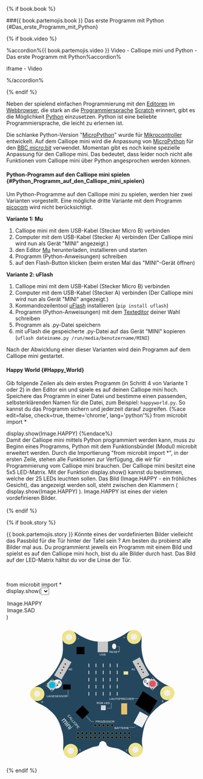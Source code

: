 {% if book.book %}

###{{ book.partemojis.book }} Das erste Programm mit Python {#Das_erste_Programm_mit_Python}

{% if book.video %}

%accordion%{{ book.partemojis.video }} Video - Calliope mini und Python - Das erste Programm mit Python%accordion%

iframe - Video

%/accordion%

<p></p>
{% endif %}

Neben der spielend einfachen Programmierung mit den [Editoren](http://calliope.cc/editor)
im [Webbrowser](https://de.wikipedia.org/wiki/Webbrowser), die stark an
die [Programmiersprache](https://de.wikipedia.org/wiki/Programmiersprache)
[Scratch](https://de.wikipedia.org/wiki/Scratch_%28Programmiersprache%29) erinnert,
gibt es die Möglichkeit [Python](https://de.wikipedia.org/wiki/Python_%28Programmiersprache%29) einzusetzen.
Python ist eine beliebte Programmiersprache, die leicht zu erlernen ist.

Die schlanke Python-Version "[MicroPython](https://micropython.org/)" wurde
für [Mikrocontroller](https://de.wikipedia.org/wiki/Mikrocontroller) entwickelt.
Auf dem Calliope mini wird die Anpassung von [MicroPython](https://microbit-micropython.readthedocs.io/en/latest/index.html)
für den [BBC micro:bit](https://de.wikipedia.org/wiki/BBC_micro:bit) verwendet.
Momentan gibt es noch keine spezielle Anpassung für den Calliope mini.
Das bedeutet, dass leider noch nicht alle Funktionen vom Calliope mini über Python angesprochen werden können.

#### Python-Programm auf den Calliope mini spielen {#Python_Programm_auf_den_Calliope_mini_spielen}

Um Python-Programme auf den Calliope mini zu spielen, werden hier zwei Varianten vorgestellt.
Eine mögliche dritte Variante mit dem Programm [picocom](https://github.com/calliope-mini/micropython#how-to-use)
wird nicht berücksichtigt.

**Variante 1: Mu**

1. Calliope mini mit dem USB-Kabel (Stecker Micro B) verbinden
2. Computer mit dem USB-Kabel (Stecker A) verbinden (Der Calliope mini wird nun als Gerät "MINI" angezeigt.)
3. den Editor [Mu](https://codewith.mu/) herunterladen, installieren und starten
4. Programm (Python-Anweisungen) schreiben
5. auf den Flash-Button klicken (beim ersten Mal das "MINI"-Gerät öffnen)

**Variante 2: uFlash**

1. Calliope mini mit dem USB-Kabel (Stecker Micro B) verbinden
2. Computer mit dem USB-Kabel (Stecker A) verbinden (Der Calliope mini wird nun als Gerät "MINI" angezeigt.)
3. Kommandozeilentool [uFlash](https://uflash.readthedocs.io/en/latest/) installieren (`pip install uflash`)
4. Programm (Python-Anweisungen) mit dem [Texteditor](https://de.wikipedia.org/wiki/Liste_von_Texteditoren) deiner Wahl schreiben
5. Programm als .py-Datei speichern
6. mit uFlash die gespeicherte .py-Datei auf das Gerät "MINI" kopieren (`uflash dateiname.py /run/media/benutzername/MINI`)

Nach der Abwicklung einer dieser Varianten wird dein Programm auf dem Calliope mini gestartet.

#### Happy World {#Happy_World}

Gib folgende Zeilen als dein erstes Programm (in Schritt 4 von Variante 1 oder 2) in den Editor ein
und spiele es auf deinen Calliope mini hoch. Speichere das Programm in einer Datei und bestimme
einen passenden, selbsterklärenden Namen für die Datei, zum Beispiel: `happyworld.py`.
So kannst du das Programm sichern und jederzeit darauf zugreifen.
{%ace edit=false, check=true, theme='chrome', lang='python'%}
from microbit import *

display.show(Image.HAPPY)
{%endace%}
<br/>
Damit der Calliope mini mittels Python programmiert werden kann, muss zu Beginn eines Programms,
Python mit dem Funktionsbündel (Modul) microbit erweitert werden. Durch die Importierung "from microbit import *",
in der ersten Zeile, stehen alle Funktionen zur Verfügung, die wir für Programmierung vom Calliope mini brauchen.
Der Calliope mini besitzt eine 5x5 LED-Matrix. Mit der Funktion display.show() kannst du bestimmen, welche
der 25 LEDs leuchten sollen. Das Bild (Image.HAPPY - ein fröhliches Gesicht),
das angezeigt werden soll, steht zwischen den Klammern ( display.show(Image.HAPPY) ).
Image.HAPPY ist eines der vielen vordefinieren Bilder.<br/><br/>
{% endif %}

{% if book.story %}

<div style="{{book.storycss}}">{{ book.partemojis.story }}
Könnte eines der vordefinierten Bilder vielleicht das Passbild für die Tür hinter der Tafel sein ?
Am besten du probierst alle Bilder mal aus. Du programmierst jeweils ein Programm mit einem Bild
und spielst es auf den Calliope mini hoch, bist du alle Bilder durch hast. Das Bild auf der LED-Matrix
hältst du vor die Linse der Tür.

<br/><br/>
from microbit import *
<br/>
display.show(<select name="bild" size="1"> 
<option>Image.HAPPY</option>
<option>Image.SAD</option>
</select>)

</div>

<div style="{{book.storycss}}background-image: none;text-align:center;">

<svg
   xmlns:dc="http://purl.org/dc/elements/1.1/"
   xmlns:cc="http://creativecommons.org/ns#"
   xmlns:rdf="http://www.w3.org/1999/02/22-rdf-syntax-ns#"
   xmlns:svg="http://www.w3.org/2000/svg"
   xmlns="http://www.w3.org/2000/svg"
   width="400"
   height="360"
   viewBox="0 0 105.83334 95.250003"
   version="1.1"
   id="svg8">
  <defs
     id="defs2">
    <marker
       orient="auto"
       refY="0"
       refX="0"
       id="Arrow1Lend"
       style="overflow:visible">
      <path
         id="path3335"
         d="M 0,0 5,-5 -12.5,0 5,5 Z"
         style="fill-rule:evenodd;stroke:#000000;stroke-width:1.00000003pt"
         transform="matrix(-0.8,0,0,-0.8,-10,0)" />
    </marker>
    <marker
       orient="auto"
       refY="0"
       refX="0"
       id="Arrow1Lstart"
       style="overflow:visible">
      <path
         id="path3332"
         d="M 0,0 5,-5 -12.5,0 5,5 Z"
         style="fill-rule:evenodd;stroke:#000000;stroke-width:1.00000003pt"
         transform="matrix(0.8,0,0,0.8,10,0)" />
    </marker>
    <linearGradient
       x1="86.851997"
       x2="86.851997"
       y1="32.324001"
       gradientUnits="userSpaceOnUse"
       y2="214.61"
       id="linearGradient5820">
      <stop
         offset="0"
         style="stop-color:#b7b7b7"
         id="stop5822" />
      <stop
         offset=".06875"
         style="stop-color:#b7b7b7"
         id="stop5824" />
      <stop
         offset=".34003"
         style="stop-color:#8c8c8c"
         id="stop5826" />
      <stop
         offset=".51347"
         style="stop-color:#676767"
         id="stop5828" />
      <stop
         offset="0.55"
         style="stop-color:#6b6b6b"
         id="stop5830" />
      <stop
         offset="0.775"
         style="stop-color:#3e3e3e"
         id="stop5832" />
      <stop
         offset="1"
         style="stop-color:#000000"
         id="stop5834" />
    </linearGradient>
    <clipPath
       clipPathUnits="userSpaceOnUse"
       id="clipPath2564">
      <path
         d="M 72.54,579.24 H 539.46 V 342.15 H 72.54 Z"
         id="path2566" />
    </clipPath>
  </defs>
  <metadata
     id="metadata5">
    <rdf:RDF>
      <cc:Work
         rdf:about="">
        <dc:format>image/svg+xml</dc:format>
        <dc:type
           rdf:resource="http://purl.org/dc/dcmitype/StillImage" />
        <dc:title></dc:title>
        <cc:license
           rdf:resource="http://creativecommons.org/publicdomain/zero/1.0/" />
        <dc:creator>
          <cc:Agent>
            <dc:title>openscreencast.de</dc:title>
          </cc:Agent>
        </dc:creator>
        <dc:language>deutsch, german</dc:language>
        <dc:subject>
          <rdf:Bag>
            <rdf:li>Calliope mini</rdf:li>
            <rdf:li>Technik</rdf:li>
            <rdf:li>IT</rdf:li>
            <rdf:li>Elektronik</rdf:li>
            <rdf:li>Computer</rdf:li>
            <rdf:li>Programmieren</rdf:li>
            <rdf:li>Programmierung</rdf:li>
            <rdf:li>Board</rdf:li>
            <rdf:li>usb</rdf:li>
            <rdf:li>usb-cable</rdf:li>
            <rdf:li>USB-Kabel</rdf:li>
            <rdf:li>PC</rdf:li>
          </rdf:Bag>
        </dc:subject>
        <dc:description>Calliope mini - computer - usb - als svg</dc:description>
        <dc:source>openscreencast.de</dc:source>
      </cc:Work>
      <cc:License
         rdf:about="http://creativecommons.org/publicdomain/zero/1.0/">
        <cc:permits
           rdf:resource="http://creativecommons.org/ns#Reproduction" />
        <cc:permits
           rdf:resource="http://creativecommons.org/ns#Distribution" />
        <cc:permits
           rdf:resource="http://creativecommons.org/ns#DerivativeWorks" />
      </cc:License>
    </rdf:RDF>
  </metadata>
  <path
     id="platine"
     d="m 3.890517,45.560531 c 0.484504,-1.075115 0.396781,-0.925293 2.274994,-2.494785 1.878214,-1.569492 6.196367,-2.745546 9.577661,-6.014553 3.38129,-3.269006 7.68354,-9.941888 9.18023,-14.914747 1.4967,-4.972865 0.64634,-10.267517 0.44952,-13.638268 -0.19681,-3.370751 2.40179,-4.369583 2.40179,-4.369583 0,0 1.15801,-0.80388 3.30764,-0.432061 2.14964,0.371819 2.82031,0.829646 5.36607,2.522269 2.54575,1.692624 6.35759,3.46299 9.62311,4.308857 3.26551,0.845862 7.43926,1.038893 10.96911,0.622929 3.52985,-0.415964 6.57919,-2.275887 9.14487,-3.552322 2.56567,-1.276429 5.3027,-3.70136 7.31088,-4.179054 2.00817,-0.477693 3.29168,0.01431 4.53882,0.628068 1.24714,0.613739 1.70586,1.110572 2.38996,2.95175 0.68411,1.841178 -0.0774,5.890845 0.25665,9.290218 0.33405,3.399373 1.09522,7.529741 2.64162,10.920854 1.54642,3.391119 4.25496,6.312044 6.68692,8.69043 2.43196,2.378387 5.28147,4.198092 8.20578,5.622895 2.924318,1.424803 3.350478,1.617186 4.331978,2.983809 0.98149,1.366623 1.21088,2.994605 0.54108,4.75914 -0.66981,1.764534 -5.596698,4.021355 -8.065528,5.514169 -2.46884,1.492815 -6.99165,5.516339 -9.82619,9.804822 -2.83454,4.288478 -3.69708,10.788037 -4.18244,14.868299 -0.48536,4.080259 1.22139,6.784509 0.072,8.971419 -1.14935,2.18691 -3.0021,3.05557 -5.1994,3.24495 -2.1973,0.18937 -4.92861,-2.12451 -6.42108,-3.03517 -1.49247,-0.91065 -3.93756,-2.31015 -6.08819,-2.81413 -2.15063,-0.50397 -5.10439,-0.72873 -6.29479,-1.62777 -1.19041,-0.89904 -0.7847,-1.56698 -1.23821,-2.11256 -0.4535,-0.54557 -0.80995,-0.96747 -1.36648,-1.183907 -0.55653,-0.216436 -1.08989,-0.254535 -1.62132,-0.07282 -0.53144,0.181717 -1.03096,0.470417 -1.38617,1.034757 -0.35522,0.56433 0.0317,1.12111 -0.86902,1.97422 -0.90073,0.85311 -2.47762,0.49388 -4.65341,1.29115 -2.17578,0.79728 -6.06371,2.56586 -8.24138,3.79779 -2.17767,1.23194 -3.15056,2.915 -4.9077,3.342 -1.75714,0.427 -3.44916,-0.0959 -4.82573,-1.0966 -1.37656,-1.00068 -2.02248,-4.38383 -2.02049,-5.38782 0.002,-1.00399 0.46058,-6.194932 -0.38497,-10.142252 -0.84555,-3.94732 -2.2633,-8.114615 -4.28257,-11.225811 -2.01927,-3.111195 -4.76256,-5.333415 -7.25144,-7.229105 C 11.545818,55.286318 8.33632,54.386227 6.621698,52.957333 4.907076,51.52844 3.90978,50.602791 3.4938,49.238354 3.077821,47.873917 3.40598,46.635644 3.890479,45.560528 Z"
     style="fill:#25475e;fill-opacity:1;stroke:none;stroke-width:0.1490743px;stroke-linecap:butt;stroke-linejoin:miter;stroke-opacity:1">
    <title
       id="title4070">Platine</title>
  </path>
  <ellipse
     ry="4.9313893"
     rx="4.9995027"
     cy="8.2011948"
     cx="30.079765"
     id="ecke_minus"
     style="fill:#eee489;fill-opacity:1;stroke:none;stroke-width:0.25832531;stroke-opacity:1">
    <title
       id="title192">Ecke Minus - Krokodilklemmenanschluss</title>
  </ellipse>
  <ellipse
     ry="2.22838"
     rx="2.2591591"
     cy="8.0898094"
     cx="30.002678"
     id="path4302-6"
     style="fill:#f0f0f0;fill-opacity:1;stroke:none;stroke-width:0.1167312;stroke-opacity:1" />
  <ellipse
     ry="4.9313893"
     rx="4.9995027"
     cy="7.9493394"
     cx="75.455139"
     id="ecke_plus"
     style="fill:#eee489;fill-opacity:1;stroke:none;stroke-width:0.25832531;stroke-opacity:1">
    <title
       id="title194">Ecke Plus - Krokodilklemmenanschluss für 3.3V</title>
  </ellipse>
  <ellipse
     ry="2.22838"
     rx="2.2591591"
     cy="7.8379521"
     cx="75.378052"
     id="path4302-6-9"
     style="fill:#f0f0f0;fill-opacity:1;stroke:none;stroke-width:0.1167312;stroke-opacity:1" />
  <ellipse
     ry="4.9313893"
     rx="4.9995027"
     cy="47.162285"
     cx="98.659485"
     id="ecke_p3"
     style="fill:#eee489;fill-opacity:1;stroke:none;stroke-width:0.25832531;stroke-opacity:1">
    <title
       id="title202">Ecke P3</title>
  </ellipse>
  <ellipse
     ry="2.22838"
     rx="2.2591591"
     cy="47.050896"
     cx="98.582413"
     id="path4302-6-2"
     style="fill:#f0f0f0;fill-opacity:1;stroke:none;stroke-width:0.1167312;stroke-opacity:1" />
  <ellipse
     ry="4.9313893"
     rx="4.9995027"
     cy="86.834099"
     cx="76.474197"
     id="ecke_p2"
     style="fill:#eee489;fill-opacity:1;stroke:none;stroke-width:0.25832531;stroke-opacity:1">
    <title
       id="title200">Ecke P2</title>
  </ellipse>
  <ellipse
     ry="2.22838"
     rx="2.2591591"
     cy="86.722702"
     cx="76.397125"
     id="path4302-6-0"
     style="fill:#f0f0f0;fill-opacity:1;stroke:none;stroke-width:0.1167312;stroke-opacity:1" />
  <ellipse
     ry="4.9313893"
     rx="4.9995027"
     cy="87.627228"
     cx="31.241798"
     id="ecke_p1"
     style="fill:#eee489;fill-opacity:1;stroke:none;stroke-width:0.25832531;stroke-opacity:1">
    <title
       id="title198">Ecke P1</title>
  </ellipse>
  <ellipse
     ry="2.22838"
     rx="2.2591591"
     cy="87.515839"
     cx="31.164719"
     id="path4302-6-3"
     style="fill:#f0f0f0;fill-opacity:1;stroke:none;stroke-width:0.1167312;stroke-opacity:1" />
  <ellipse
     ry="4.9313893"
     rx="4.9995027"
     cy="47.759148"
     cx="7.8388829"
     id="ecke_p0"
     style="fill:#eee489;fill-opacity:1;stroke:none;stroke-width:0.25832531;stroke-opacity:1">
    <title
       id="title196">Ecke P0</title>
  </ellipse>
  <ellipse
     ry="2.22838"
     rx="2.2591591"
     cy="47.647758"
     cx="7.7618032"
     id="path4302-6-6"
     style="fill:#f0f0f0;fill-opacity:1;stroke:none;stroke-width:0.1167312;stroke-opacity:1" />
  <rect
     y="11.162003"
     x="50.028076"
     height="7.4461451"
     width="7.20157"
     id="usb"
     style="fill:#c8c8c8;fill-opacity:1;stroke:none;stroke-width:0.1490743;stroke-opacity:1">
    <title
       id="title1142">USB Micro B Anschluss (Programmierung, Stromversorgung)</title>
  </rect>
  <rect
     y="26.543554"
     x="53.610313"
     height="2.5082183"
     width="0.59927541"
     id="02"
     style="fill:#c8c8c8;fill-opacity:1;stroke:none;stroke-width:0.13808684;stroke-opacity:1">
    <title
       id="title4091">02</title>
  </rect>
  <rect
     y="31.462849"
     x="53.610378"
     height="2.5082183"
     width="0.59927541"
     id="12"
     style="fill:#c8c8c8;fill-opacity:1;stroke:none;stroke-width:0.13808684;stroke-opacity:1">
    <title
       id="title4101">12</title>
  </rect>
  <rect
     y="36.518127"
     x="53.610378"
     height="2.5082183"
     width="0.59927541"
     id="22"
     style="fill:#c8c8c8;fill-opacity:1;stroke:none;stroke-width:0.13808684;stroke-opacity:1">
    <title
       id="title4111">22</title>
  </rect>
  <rect
     y="41.437424"
     x="53.61042"
     height="2.5082183"
     width="0.59927541"
     id="32"
     style="fill:#c8c8c8;fill-opacity:1;stroke:none;stroke-width:0.13808684;stroke-opacity:1">
    <title
       id="title4121">32</title>
  </rect>
  <rect
     y="46.399086"
     x="53.610378"
     height="2.5082183"
     width="0.59927541"
     id="42"
     style="fill:#c8c8c8;fill-opacity:1;stroke:none;stroke-width:0.13808684;stroke-opacity:1">
    <title
       id="title4131">42</title>
  </rect>
  <rect
     y="26.543554"
     x="58.462666"
     height="2.5082183"
     width="0.59927541"
     id="03"
     style="fill:#c8c8c8;fill-opacity:1;stroke:none;stroke-width:0.13808684;stroke-opacity:1">
    <title
       id="title4093">03</title>
  </rect>
  <rect
     y="31.462849"
     x="58.462666"
     height="2.5082183"
     width="0.59927541"
     id="13"
     style="fill:#c8c8c8;fill-opacity:1;stroke:none;stroke-width:0.13808684;stroke-opacity:1">
    <title
       id="title4103">13</title>
  </rect>
  <rect
     y="36.518127"
     x="58.462666"
     height="2.5082183"
     width="0.59927541"
     id="23"
     style="fill:#c8c8c8;fill-opacity:1;stroke:none;stroke-width:0.13808684;stroke-opacity:1">
    <title
       id="title4113">23</title>
  </rect>
  <rect
     y="41.437416"
     x="58.462666"
     height="2.5082183"
     width="0.59927541"
     id="33"
     style="fill:#c8c8c8;fill-opacity:1;stroke:none;stroke-width:0.13808684;stroke-opacity:1">
    <title
       id="title4123">33</title>
  </rect>
  <rect
     y="46.399086"
     x="58.462666"
     height="2.5082183"
     width="0.59927541"
     id="43"
     style="fill:#c8c8c8;fill-opacity:1;stroke:none;stroke-width:0.13808684;stroke-opacity:1">
    <title
       id="title4133">43</title>
  </rect>
  <rect
     y="26.543554"
     x="48.539349"
     height="2.5082183"
     width="0.59927541"
     id="01"
     style="fill:#c8c8c8;fill-opacity:1;stroke:none;stroke-width:0.13808684;stroke-opacity:1">
    <title
       id="title4089">01</title>
  </rect>
  <rect
     y="31.462849"
     x="48.539349"
     height="2.5082183"
     width="0.59927541"
     id="11"
     style="fill:#c8c8c8;fill-opacity:1;stroke:none;stroke-width:0.13808684;stroke-opacity:1">
    <title
       id="title4099">11</title>
  </rect>
  <rect
     y="36.518127"
     x="48.539349"
     height="2.5082183"
     width="0.59927541"
     id="21"
     style="fill:#c8c8c8;fill-opacity:1;stroke:none;stroke-width:0.13808684;stroke-opacity:1">
    <title
       id="title4109">21</title>
  </rect>
  <rect
     y="41.437416"
     x="48.539349"
     height="2.5082183"
     width="0.59927541"
     id="31"
     style="fill:#c8c8c8;fill-opacity:1;stroke:none;stroke-width:0.13808684;stroke-opacity:1">
    <title
       id="title4119">31</title>
  </rect>
  <rect
     y="46.399086"
     x="48.539349"
     height="2.5082183"
     width="0.59927541"
     id="41"
     style="fill:#c8c8c8;fill-opacity:1;stroke:none;stroke-width:0.13808684;stroke-opacity:1">
    <title
       id="title4129">41</title>
  </rect>
  <rect
     y="26.543554"
     x="63.42437"
     height="2.5082183"
     width="0.59927541"
     id="04"
     style="fill:#c8c8c8;fill-opacity:1;stroke:none;stroke-width:0.13808684;stroke-opacity:1">
    <title
       id="title4095">04</title>
  </rect>
  <rect
     y="31.462849"
     x="63.42437"
     height="2.5082183"
     width="0.59927541"
     id="14"
     style="fill:#c8c8c8;fill-opacity:1;stroke:none;stroke-width:0.13808684;stroke-opacity:1">
    <title
       id="title4105">14</title>
  </rect>
  <rect
     y="36.518127"
     x="63.42437"
     height="2.5082183"
     width="0.59927541"
     id="24"
     style="fill:#c8c8c8;fill-opacity:1;stroke:none;stroke-width:0.13808684;stroke-opacity:1">
    <title
       id="title4115">24</title>
  </rect>
  <rect
     y="41.437416"
     x="63.42437"
     height="2.5082183"
     width="0.59927541"
     id="34"
     style="fill:#c8c8c8;fill-opacity:1;stroke:none;stroke-width:0.13808684;stroke-opacity:1">
    <title
       id="title4125">34</title>
  </rect>
  <rect
     y="46.399086"
     x="63.42437"
     height="2.5082183"
     width="0.59927541"
     id="44"
     style="fill:#c8c8c8;fill-opacity:1;stroke:none;stroke-width:0.13808684;stroke-opacity:1">
    <title
       id="title4135">44</title>
  </rect>
  <rect
     y="26.543554"
     x="43.577698"
     height="2.5082183"
     width="0.59927541"
     id="00"
     style="fill:#c8c8c8;fill-opacity:1;stroke:none;stroke-width:0.13808684;stroke-opacity:1">
    <title
       id="title4087">00</title>
  </rect>
  <rect
     y="31.462849"
     x="43.577698"
     height="2.5082183"
     width="0.59927541"
     id="10"
     style="fill:#c8c8c8;fill-opacity:1;stroke:none;stroke-width:0.13808684;stroke-opacity:1">
    <title
       id="title4097">10</title>
  </rect>
  <rect
     y="36.518127"
     x="43.577698"
     height="2.5082183"
     width="0.59927541"
     id="20"
     style="fill:#c8c8c8;fill-opacity:1;stroke:none;stroke-width:0.13808684;stroke-opacity:1">
    <title
       id="title4107">20</title>
  </rect>
  <rect
     y="41.437416"
     x="43.577698"
     height="2.5082183"
     width="0.59927541"
     id="30"
     style="fill:#c8c8c8;fill-opacity:1;stroke:none;stroke-width:0.13808684;stroke-opacity:1">
    <title
       id="title4117">30</title>
  </rect>
  <rect
     y="46.399086"
     x="43.577698"
     height="2.5082183"
     width="0.59927541"
     id="40"
     style="fill:#c8c8c8;fill-opacity:1;stroke:none;stroke-width:0.13808684;stroke-opacity:1">
    <title
       id="title4127">40</title>
  </rect>
  <ellipse
     transform="matrix(0.75421528,-0.65662723,0.69943347,0.71469771,0,0)"
     ry="3.0237734"
     rx="3.5415039"
     cy="45.016479"
     cx="-13.137115"
     id="path1297"
     style="fill:#f0f0f0;fill-opacity:1;stroke:none;stroke-width:0.19184434" />
  <rect
     transform="rotate(46.255487)"
     y="12.442396"
     x="39.428463"
     height="6.4015322"
     width="6.3901811"
     id="rect4595"
     style="fill:#c8c8c8;fill-opacity:1;stroke:none;stroke-width:0.23974352;stroke-opacity:1" />
  <ellipse
     ry="0.40498772"
     rx="0.41058153"
     cy="37.963825"
     cx="18.250793"
     id="path4302-6-1"
     style="fill:#000000;fill-opacity:1;stroke:none;stroke-width:0.02121483;stroke-opacity:1" />
  <ellipse
     ry="0.40498772"
     rx="0.41058153"
     cy="41.456707"
     cx="14.471161"
     id="path4302-6-1-9"
     style="fill:#000000;fill-opacity:1;stroke:none;stroke-width:0.02121483;stroke-opacity:1" />
  <ellipse
     ry="0.40498772"
     rx="0.41058153"
     cy="45.152191"
     cx="18.017044"
     id="path4302-6-1-4"
     style="fill:#000000;fill-opacity:1;stroke:none;stroke-width:0.02121483;stroke-opacity:1" />
  <ellipse
     ry="0.40498772"
     rx="0.41058153"
     cy="41.65826"
     cx="21.901535"
     id="path4302-6-1-7"
     style="fill:#000000;fill-opacity:1;stroke:none;stroke-width:0.02121483;stroke-opacity:1" />
  <ellipse
     ry="2.2787387"
     rx="2.3102136"
     cy="41.532673"
     cx="18.182304"
     id="knopfa"
     style="fill:#00bcdd;fill-opacity:1;stroke:none;stroke-width:0.11936919;stroke-opacity:1">
    <title
       id="title172">Knopf A - programmierbar</title>
  </ellipse>
  <ellipse
     transform="matrix(-0.75421527,-0.65662723,-0.69943347,0.71469771,0,0)"
     ry="3.0237734"
     rx="3.5415039"
     cy="-25.817919"
     cx="-88.916763"
     id="path1297-2"
     style="fill:#f0f0f0;fill-opacity:1;stroke:none;stroke-width:0.19184433" />
  <rect
     transform="rotate(46.255487)"
     y="-38.883652"
     x="87.332695"
     height="6.4015322"
     width="6.3901811"
     id="rect4595-4"
     style="fill:#c8c8c8;fill-opacity:1;stroke:none;stroke-width:0.23974353;stroke-opacity:1" />
  <ellipse
     ry="0.40498772"
     rx="0.41058153"
     cy="37.082211"
     cx="88.453369"
     id="path4302-6-1-5"
     style="fill:#000000;fill-opacity:1;stroke:none;stroke-width:0.02121483;stroke-opacity:1" />
  <ellipse
     ry="0.40498772"
     rx="0.41058153"
     cy="40.575092"
     cx="84.673737"
     id="path4302-6-1-9-0"
     style="fill:#000000;fill-opacity:1;stroke:none;stroke-width:0.02121483;stroke-opacity:1" />
  <ellipse
     ry="0.40498772"
     rx="0.41058153"
     cy="44.270573"
     cx="88.21962"
     id="path4302-6-1-4-3"
     style="fill:#000000;fill-opacity:1;stroke:none;stroke-width:0.02121483;stroke-opacity:1" />
  <ellipse
     ry="0.40498772"
     rx="0.41058153"
     cy="40.776646"
     cx="92.104111"
     id="path4302-6-1-7-6"
     style="fill:#000000;fill-opacity:1;stroke:none;stroke-width:0.02121483;stroke-opacity:1" />
  <ellipse
     ry="2.2787387"
     rx="2.3102136"
     cy="40.651058"
     cx="88.384888"
     id="knopfb"
     style="fill:#e95262;fill-opacity:1;stroke:none;stroke-width:0.11936919;stroke-opacity:1">
    <title
       id="title174">Knopf B - programmierbar</title>
  </ellipse>
  <g
     transform="matrix(0.56343044,0,0,0.56343044,-8.598309,-59.447993)"
     id="verbindungsstecker_a0">
    <title
       id="title188">Verbindungs-Stecker A0 - Grove-Connector</title>
    <rect
       style="fill:#c8c8c8;fill-opacity:1;stroke:none;stroke-width:0.32808203;stroke-opacity:1"
       id="rect4408-0"
       width="10.415204"
       height="24.937338"
       x="127.11486"
       y="94.682167"
       transform="rotate(30.055793)" />
    <ellipse
       style="fill:#000000;fill-opacity:1;stroke:none;stroke-width:0.03765297;stroke-opacity:1"
       id="path4302-6-1-6"
       cx="63.853874"
       cy="153.21654"
       rx="0.72871733"
       ry="0.71878922" />
    <ellipse
       style="fill:#000000;fill-opacity:1;stroke:none;stroke-width:0.03765297;stroke-opacity:1"
       id="path4302-6-1-6-3"
       cx="61.925835"
       cy="157.07407"
       rx="0.72871733"
       ry="0.71878922" />
    <ellipse
       style="fill:#000000;fill-opacity:1;stroke:none;stroke-width:0.03765297;stroke-opacity:1"
       id="path4302-6-1-6-3-2"
       cx="60.049469"
       cy="160.68706"
       rx="0.72871733"
       ry="0.71878922" />
    <ellipse
       style="fill:#000000;fill-opacity:1;stroke:none;stroke-width:0.03765297;stroke-opacity:1"
       id="path4302-6-1-6-3-0"
       cx="58.045006"
       cy="164.17775"
       rx="0.72871733"
       ry="0.71878922" />
  </g>
  <g
     id="verbindungsstecker_a1"
     transform="matrix(0.29212256,-0.48178654,0.48178654,0.29212256,-14.189152,12.623407)">
    <title
       id="title190">Verbindungs-Stecker A1 - Grove-Connector</title>
    <rect
       style="fill:#c8c8c8;fill-opacity:1;stroke:none;stroke-width:0.32808203;stroke-opacity:1"
       id="rect4408-0-1"
       width="10.415204"
       height="24.937338"
       x="127.11486"
       y="94.682167"
       transform="rotate(30.055793)" />
    <ellipse
       style="fill:#000000;fill-opacity:1;stroke:none;stroke-width:0.03765297;stroke-opacity:1"
       id="path4302-6-1-6-5"
       cx="63.853874"
       cy="153.21654"
       rx="0.72871733"
       ry="0.71878922" />
    <ellipse
       style="fill:#000000;fill-opacity:1;stroke:none;stroke-width:0.03765297;stroke-opacity:1"
       id="path4302-6-1-6-3-5"
       cx="61.925835"
       cy="157.07407"
       rx="0.72871733"
       ry="0.71878922" />
    <ellipse
       style="fill:#000000;fill-opacity:1;stroke:none;stroke-width:0.03765297;stroke-opacity:1"
       id="path4302-6-1-6-3-2-4"
       cx="60.049469"
       cy="160.68706"
       rx="0.72871733"
       ry="0.71878922" />
    <ellipse
       style="fill:#000000;fill-opacity:1;stroke:none;stroke-width:0.03765297;stroke-opacity:1"
       id="path4302-6-1-6-3-0-7"
       cx="58.045006"
       cy="164.17775"
       rx="0.72871733"
       ry="0.71878922" />
  </g>
  <ellipse
     ry="1.9559932"
     rx="1.4551616"
     cy="14.496822"
     cx="61.542343"
     id="reset"
     style="fill:#f0f0f0;fill-opacity:1;stroke:none;stroke-width:0.08777244;stroke-opacity:1">
    <title
       id="title168">Reset-Knopf</title>
  </ellipse>
  <rect
     transform="matrix(0.83424255,0.55139765,-0.50958116,0.86042259,0,0)"
     y="-6.7832327"
     x="93.762878"
     height="10.570351"
     width="12.073917"
     id="lautsprecher"
     style="fill:#000000;fill-opacity:1;stroke:none;stroke-width:0.16911185;stroke-opacity:1">
    <title
       id="title180">Piezo-Lautsprecher</title>
  </rect>
  <rect
     transform="rotate(46.564531)"
     y="9.7164316"
     x="67.72065"
     height="6.7663298"
     width="6.7663298"
     id="prozessor"
     style="fill:#000000;fill-opacity:1;stroke:none;stroke-width:0.15122876;stroke-opacity:1">
    <title
       id="title184">32-bit ARM Cortex M0 processor (16MHz), 16kB RAM, 256kB Flash, Bluetooth Low Energy</title>
  </rect>
  <rect
     transform="rotate(0.64040907)"
     y="55.183193"
     x="52.998272"
     height="3.2479427"
     width="3.2479427"
     id="rect4821-6"
     style="fill:#f0f0f0;fill-opacity:1;stroke:none;stroke-width:0.07259213;stroke-opacity:1" />
  <ellipse
     ry="1.2140988"
     rx="1.2308685"
     cy="57.25441"
     cx="53.920456"
     id="rgbled"
     style="fill:#c8d2d2;fill-opacity:1;stroke:none;stroke-width:0.06359921;stroke-opacity:1">
    <title
       id="title182">Programmierbare RGB LED</title>
  </ellipse>
  <rect
     y="54.304558"
     x="66.469849"
     height="7.8039289"
     width="4.1664691"
     id="rect4868"
     style="fill:#eac169;fill-opacity:1;stroke:none;stroke-width:0.18170632;stroke-opacity:1" />
  <rect
     transform="matrix(0.87619329,0.48195987,-0.47272332,0.88121091,0,0)"
     y="14.246325"
     x="98.390762"
     height="9.2234249"
     width="6.7233295"
     id="batterie"
     style="fill:#f0f0f0;fill-opacity:1;stroke:none;stroke-width:0.25093868;stroke-opacity:1">
    <title
       id="title186">JST Batterieanschluss (3.3V)</title>
  </rect>
  <g
     transform="matrix(0.56343044,0,0,0.56343044,-8.598309,-59.149844)"
     id="g5143">
    <ellipse
       style="fill:#000000;fill-opacity:1;stroke:#ecdf8a;stroke-width:0.26458332;stroke-opacity:1"
       id="path4885"
       cx="100.79944"
       cy="228.65224"
       rx="1.4483957"
       ry="1.5404671" />
    <ellipse
       style="fill:#000000;fill-opacity:1;stroke:#ecdf8a;stroke-width:0.26458332;stroke-opacity:1"
       id="path4885-2"
       cx="106.0911"
       cy="228.65224"
       rx="1.4483957"
       ry="1.5404671" />
    <ellipse
       style="fill:#000000;fill-opacity:1;stroke:#ecdf8a;stroke-width:0.26458332;stroke-opacity:1"
       id="path4885-2-5"
       cx="111.38277"
       cy="228.65224"
       rx="1.4483957"
       ry="1.5404671" />
    <ellipse
       style="fill:#000000;fill-opacity:1;stroke:#ecdf8a;stroke-width:0.26458332;stroke-opacity:1"
       id="path4885-2-5-4"
       cx="116.67444"
       cy="228.65224"
       rx="1.4483957"
       ry="1.5404671" />
    <ellipse
       style="fill:#000000;fill-opacity:1;stroke:#ecdf8a;stroke-width:0.26458332;stroke-opacity:1"
       id="path4885-2-5-4-7"
       cx="121.9661"
       cy="228.65224"
       rx="1.4483957"
       ry="1.5404671" />
    <ellipse
       style="fill:#000000;fill-opacity:1;stroke:#ecdf8a;stroke-width:0.26458332;stroke-opacity:1"
       id="path4885-4"
       cx="100.79944"
       cy="238.44182"
       rx="1.4483957"
       ry="1.5404671" />
    <ellipse
       style="fill:#000000;fill-opacity:1;stroke:#ecdf8a;stroke-width:0.26458332;stroke-opacity:1"
       id="path4885-2-4"
       cx="106.09111"
       cy="238.44182"
       rx="1.4483957"
       ry="1.5404671" />
    <ellipse
       style="fill:#000000;fill-opacity:1;stroke:#ecdf8a;stroke-width:0.26458332;stroke-opacity:1"
       id="path4885-2-5-3"
       cx="111.38277"
       cy="238.44182"
       rx="1.4483957"
       ry="1.5404671" />
    <ellipse
       style="fill:#000000;fill-opacity:1;stroke:#ecdf8a;stroke-width:0.26458332;stroke-opacity:1"
       id="path4885-2-5-4-0"
       cx="116.67444"
       cy="238.44182"
       rx="1.4483957"
       ry="1.5404671" />
    <ellipse
       style="fill:#000000;fill-opacity:1;stroke:#ecdf8a;stroke-width:0.26458332;stroke-opacity:1"
       id="path4885-2-5-4-7-7"
       cx="121.96611"
       cy="238.44182"
       rx="1.4483957"
       ry="1.5404671" />
    <ellipse
       style="fill:#000000;fill-opacity:1;stroke:#ecdf8a;stroke-width:0.26458332;stroke-opacity:1"
       id="path4885-4-8"
       cx="100.79944"
       cy="243.73347"
       rx="1.4483957"
       ry="1.5404671" />
    <ellipse
       style="fill:#000000;fill-opacity:1;stroke:#ecdf8a;stroke-width:0.26458332;stroke-opacity:1"
       id="path4885-2-4-6"
       cx="106.09111"
       cy="243.73347"
       rx="1.4483957"
       ry="1.5404671" />
    <ellipse
       style="fill:#000000;fill-opacity:1;stroke:#ecdf8a;stroke-width:0.26458332;stroke-opacity:1"
       id="path4885-2-5-3-8"
       cx="111.38277"
       cy="243.73347"
       rx="1.4483957"
       ry="1.5404671" />
    <ellipse
       style="fill:#000000;fill-opacity:1;stroke:#ecdf8a;stroke-width:0.26458332;stroke-opacity:1"
       id="path4885-2-5-4-0-8"
       cx="116.67444"
       cy="243.73347"
       rx="1.4483957"
       ry="1.5404671" />
    <ellipse
       style="fill:#000000;fill-opacity:1;stroke:#ecdf8a;stroke-width:0.26458332;stroke-opacity:1"
       id="path4885-2-5-4-7-7-4"
       cx="121.96611"
       cy="243.73347"
       rx="1.4483957"
       ry="1.5404671" />
    <ellipse
       style="fill:#000000;fill-opacity:1;stroke:#ecdf8a;stroke-width:0.26458332;stroke-opacity:1"
       id="path4885-2-4-3"
       cx="127.25777"
       cy="238.44182"
       rx="1.4483957"
       ry="1.5404671" />
    <ellipse
       style="fill:#000000;fill-opacity:1;stroke:#ecdf8a;stroke-width:0.26458332;stroke-opacity:1"
       id="path4885-2-5-3-1"
       cx="132.54942"
       cy="238.44182"
       rx="1.4483957"
       ry="1.5404671" />
    <ellipse
       style="fill:#000000;fill-opacity:1;stroke:#ecdf8a;stroke-width:0.26458332;stroke-opacity:1"
       id="path4885-2-5-4-0-4"
       cx="137.84109"
       cy="238.44182"
       rx="1.4483957"
       ry="1.5404671" />
    <ellipse
       style="fill:#000000;fill-opacity:1;stroke:#ecdf8a;stroke-width:0.26458332;stroke-opacity:1"
       id="path4885-2-5-4-7-7-9"
       cx="143.13277"
       cy="238.44182"
       rx="1.4483957"
       ry="1.5404671" />
    <ellipse
       style="fill:#000000;fill-opacity:1;stroke:#ecdf8a;stroke-width:0.26458332;stroke-opacity:1"
       id="path4885-2-4-6-2"
       cx="127.25777"
       cy="243.73347"
       rx="1.4483957"
       ry="1.5404671" />
    <ellipse
       style="fill:#000000;fill-opacity:1;stroke:#ecdf8a;stroke-width:0.26458332;stroke-opacity:1"
       id="path4885-2-5-3-8-0"
       cx="132.54942"
       cy="243.73347"
       rx="1.4483957"
       ry="1.5404671" />
    <ellipse
       style="fill:#000000;fill-opacity:1;stroke:#ecdf8a;stroke-width:0.26458332;stroke-opacity:1"
       id="path4885-2-5-4-0-8-6"
       cx="137.84109"
       cy="243.73347"
       rx="1.4483957"
       ry="1.5404671" />
    <ellipse
       style="fill:#000000;fill-opacity:1;stroke:#ecdf8a;stroke-width:0.26458332;stroke-opacity:1"
       id="path4885-2-5-4-7-7-4-8"
       cx="143.13277"
       cy="243.73347"
       rx="1.4483957"
       ry="1.5404671" />
    <ellipse
       style="fill:#000000;fill-opacity:1;stroke:#ecdf8a;stroke-width:0.26458332;stroke-opacity:1"
       id="path4885-2-4-3-9"
       cx="79.632767"
       cy="238.44182"
       rx="1.4483957"
       ry="1.5404671" />
    <ellipse
       style="fill:#000000;fill-opacity:1;stroke:#ecdf8a;stroke-width:0.26458332;stroke-opacity:1"
       id="path4885-2-5-3-1-2"
       cx="84.924423"
       cy="238.44182"
       rx="1.4483957"
       ry="1.5404671" />
    <ellipse
       style="fill:#000000;fill-opacity:1;stroke:#ecdf8a;stroke-width:0.26458332;stroke-opacity:1"
       id="path4885-2-5-4-0-4-6"
       cx="90.216095"
       cy="238.44182"
       rx="1.4483957"
       ry="1.5404671" />
    <ellipse
       style="fill:#000000;fill-opacity:1;stroke:#ecdf8a;stroke-width:0.26458332;stroke-opacity:1"
       id="path4885-2-5-4-7-7-9-6"
       cx="95.507759"
       cy="238.44182"
       rx="1.4483957"
       ry="1.5404671" />
    <ellipse
       style="fill:#000000;fill-opacity:1;stroke:#ecdf8a;stroke-width:0.26458332;stroke-opacity:1"
       id="path4885-2-4-6-2-4"
       cx="79.632767"
       cy="243.73347"
       rx="1.4483957"
       ry="1.5404671" />
    <ellipse
       style="fill:#000000;fill-opacity:1;stroke:#ecdf8a;stroke-width:0.26458332;stroke-opacity:1"
       id="path4885-2-5-3-8-0-9"
       cx="84.924423"
       cy="243.73347"
       rx="1.4483957"
       ry="1.5404671" />
    <ellipse
       style="fill:#000000;fill-opacity:1;stroke:#ecdf8a;stroke-width:0.26458332;stroke-opacity:1"
       id="path4885-2-5-4-0-8-6-5"
       cx="90.216095"
       cy="243.73347"
       rx="1.4483957"
       ry="1.5404671" />
    <ellipse
       style="fill:#000000;fill-opacity:1;stroke:#ecdf8a;stroke-width:0.26458332;stroke-opacity:1"
       id="path4885-2-5-4-7-7-4-8-0"
       cx="95.507759"
       cy="243.73347"
       rx="1.4483957"
       ry="1.5404671" />
  </g>
  <text
     transform="matrix(0.6256878,0.77274345,-0.81191607,0.59550015,0,0)"
     id="text113"
     y="17.203327"
     x="68.309448"
     style="font-style:normal;font-weight:normal;font-size:2.42020297px;font-family:sans-serif;fill:#ffffff;fill-opacity:1;stroke:none;stroke-width:0.06050507"
     xml:space="preserve"><tspan
       style="fill:#ffffff;fill-opacity:1;stroke-width:0.06050507"
       y="17.203327"
       x="68.309448"
       id="tspan111">CALLIOPE</tspan><tspan
       id="tspan115"
       style="font-size:4.83199692px;line-height:1.25;fill:#ffffff;fill-opacity:1;stroke-width:0.06050507"
       y="22.362453"
       x="68.309448">mini</tspan></text>
  <text
     transform="scale(1.0006698,0.99933065)"
     id="text924"
     y="67.880737"
     x="48.544655"
     style="font-style:normal;font-weight:normal;font-size:1.55164218px;font-family:sans-serif;fill:#ffffff;fill-opacity:1;stroke:none;stroke-width:0.03879105"
     xml:space="preserve"><tspan
       style="font-size:2.11666679px;fill:#ffffff;fill-opacity:1;stroke-width:0.03879105"
       y="67.880737"
       x="48.544655"
       id="tspan922">PROZESSOR</tspan></text>
  <text
     transform="scale(1.0006698,0.99933065)"
     id="text924-3"
     y="72.157257"
     x="61.654243"
     style="font-style:normal;font-weight:normal;font-size:1.55164218px;font-family:sans-serif;fill:#ffffff;fill-opacity:1;stroke:none;stroke-width:0.03879105"
     xml:space="preserve"><tspan
       style="font-size:2.11666679px;fill:#ffffff;fill-opacity:1;stroke-width:0.03879105"
       y="72.157257"
       x="61.654243"
       id="tspan922-6">BATTERIE</tspan></text>
  <rect
     y="41.133011"
     x="25.837952"
     height="3.5216949"
     width="5.3362088"
     id="lagesensor"
     style="fill:#000000;fill-opacity:1;stroke:none;stroke-width:0.11370311">
    <title
       id="title176">Lagesensor (Beschleunigungssensor, Gyroskop, Magnetometer - Bosch BMX055)</title>
  </rect>
  <text
     transform="scale(1.0006698,0.99933065)"
     id="text924-5"
     y="50.051659"
     x="14.324402"
     style="font-style:normal;font-weight:normal;font-size:1.55164218px;font-family:sans-serif;fill:#ffffff;fill-opacity:1;stroke:none;stroke-width:0.03879105"
     xml:space="preserve"><tspan
       style="font-size:2.11666679px;fill:#ffffff;fill-opacity:1;stroke-width:0.03879105"
       y="50.051659"
       x="14.324402"
       id="tspan922-3">LAGESENSOR</tspan></text>
  <text
     transform="scale(1.0006698,0.99933065)"
     id="text924-56"
     y="19.121161"
     x="58.110451"
     style="font-style:normal;font-weight:normal;font-size:1.55164218px;font-family:sans-serif;fill:#ffffff;fill-opacity:1;stroke:none;stroke-width:0.03879105"
     xml:space="preserve"><tspan
       style="font-size:2.11666679px;fill:#ffffff;fill-opacity:1;stroke-width:0.03879105"
       y="19.121161"
       x="58.110451"
       id="tspan922-2">RESET</tspan></text>
  <text
     transform="scale(1.0006698,0.99933065)"
     id="text924-9"
     y="20.843237"
     x="51.238289"
     style="font-style:normal;font-weight:normal;font-size:1.55164218px;font-family:sans-serif;fill:#ffffff;fill-opacity:1;stroke:none;stroke-width:0.03879105"
     xml:space="preserve"><tspan
       style="font-size:2.11666679px;fill:#ffffff;fill-opacity:1;stroke-width:0.03879105"
       y="20.843237"
       x="51.238289"
       id="tspan922-1">USB</tspan></text>
  <text
     transform="scale(1.0006698,0.99933065)"
     id="text924-3-2"
     y="51.851707"
     x="58.169807"
     style="font-style:normal;font-weight:normal;font-size:1.55164218px;font-family:sans-serif;fill:#ffffff;fill-opacity:1;stroke:none;stroke-width:0.03879105"
     xml:space="preserve"><tspan
       style="font-size:2.11666679px;fill:#ffffff;fill-opacity:1;stroke-width:0.03879105"
       y="51.851707"
       x="58.169807"
       id="tspan922-6-7">LAUTSPRECHER</tspan></text>
  <text
     transform="scale(1.0006698,0.99933065)"
     id="text924-3-0"
     y="54.783447"
     x="49.23632"
     style="font-style:normal;font-weight:normal;font-size:1.55164218px;font-family:sans-serif;fill:#ffffff;fill-opacity:1;stroke:none;stroke-width:0.03879105"
     xml:space="preserve"><tspan
       style="font-size:2.11666679px;fill:#ffffff;fill-opacity:1;stroke-width:0.03879105"
       y="54.783447"
       x="49.23632"
       id="tspan922-6-9">RGB LED</tspan></text>
  <rect
     transform="scale(-1,1)"
     y="44.961681"
     x="-29.419975"
     height="4.7703776"
     width="0.1490743"
     id="rect1136"
     style="fill:#f0f0f0;fill-opacity:1;stroke:none;stroke-width:0.09824006" />
  <rect
     transform="matrix(-0.74593836,0.66601499,0.6838884,0.72958664,0,0)"
     y="75.220398"
     x="12.576113"
     height="5.4181333"
     width="0.15754135"
     id="rect1136-6"
     style="fill:#f0f0f0;fill-opacity:1;stroke:none;stroke-width:0.1076299" />
  <rect
     transform="rotate(90)"
     y="-47.555649"
     x="67.068916"
     height="1.7888917"
     width="0.13975717"
     id="rect1136-3-0"
     style="fill:#f0f0f0;fill-opacity:1;stroke:none;stroke-width:0.05824919" />
  <rect
     transform="matrix(0,-1,-1,0,0,0)"
     y="-75.856384"
     x="-71.223244"
     height="3.7041669"
     width="0.1490743"
     id="rect1136-3-0-6"
     style="fill:#f0f0f0;fill-opacity:1;stroke:none;stroke-width:0.08656801" />
  <rect
     transform="matrix(0.67894196,0.73419194,0.74143426,-0.67102551,0,0)"
     y="7.0176678"
     x="103.52352"
     height="2.6468494"
     width="0.076722242"
     id="rect1136-6-2"
     style="fill:#f0f0f0;fill-opacity:1;stroke:none;stroke-width:0.0524972" />
  <rect
     transform="matrix(0,-1,-1,0,0,0)"
     y="-78.430298"
     x="-50.999672"
     height="2.9104168"
     width="0.1490743"
     id="rect1136-3-0-6-6"
     style="fill:#f0f0f0;fill-opacity:1;stroke:none;stroke-width:0.07673435" />
  <rect
     transform="rotate(90)"
     y="-59.622833"
     x="57.64978"
     height="2.9814861"
     width="0.13975717"
     id="rect1136-3-0-1"
     style="fill:#f0f0f0;fill-opacity:1;stroke:none;stroke-width:0.07519938" />
  <rect
     transform="scale(-1,1)"
     y="53.883446"
     x="-59.650299"
     height="3.7268577"
     width="0.1490743"
     id="rect1136-8"
     style="fill:#f0f0f0;fill-opacity:1;stroke:none;stroke-width:0.08683276" />
  <rect
     transform="scale(-1,1)"
     y="14.57872"
     x="-65.299377"
     height="3.7268577"
     width="0.1490743"
     id="rect1136-8-7"
     style="fill:#f0f0f0;fill-opacity:1;stroke:none;stroke-width:0.08683276" />
  <rect
     transform="rotate(90)"
     y="-65.131027"
     x="14.528641"
     height="1.490743"
     width="0.13975717"
     id="rect1136-3-0-1-9"
     style="fill:#f0f0f0;fill-opacity:1;stroke:none;stroke-width:0.05317399" />
  <text
     transform="scale(0.99599154,1.0040246)"
     id="text924-5-2"
     y="40.617249"
     x="22.274799"
     style="font-style:normal;font-weight:normal;font-size:2.91677856px;font-family:sans-serif;fill:#25475e;fill-opacity:1;stroke:none;stroke-width:0.07291945"
     xml:space="preserve"><tspan
       style="fill:#25475e;fill-opacity:1;stroke-width:0.07291945"
       y="40.617249"
       x="22.274799"
       id="tspan922-3-0">A</tspan></text>
  <text
     transform="scale(0.99599154,1.0040246)"
     id="text924-5-2-3"
     y="39.899891"
     x="82.678467"
     style="font-style:normal;font-weight:normal;font-size:2.91677856px;font-family:sans-serif;fill:#25475e;fill-opacity:1;stroke:none;stroke-width:0.07291945"
     xml:space="preserve"><tspan
       style="fill:#25475e;fill-opacity:1;stroke-width:0.07291945"
       y="39.899891"
       x="82.678467"
       id="tspan922-3-0-7">B</tspan></text>
  <text
     transform="scale(0.59994355,1.6668235)"
     id="text924-5-22"
     y="5.9661722"
     x="60.042988"
     style="font-style:normal;font-weight:normal;font-size:3.31975889px;font-family:sans-serif;fill:#ffffff;fill-opacity:1;stroke:none;stroke-width:0.08299395"
     xml:space="preserve"><tspan
       style="font-size:2.11666679px;fill:#ffffff;fill-opacity:1;stroke-width:0.08299395"
       y="5.9661722"
       x="60.042988"
       id="tspan922-3-8">--</tspan></text>
  <text
     transform="scale(0.99594441,1.0040721)"
     id="text924-5-6"
     y="8.9752407"
     x="68.245399"
     style="font-style:normal;font-weight:normal;font-size:2.71802807px;font-family:sans-serif;fill:#ffffff;fill-opacity:1;stroke:none;stroke-width:0.0679507"
     xml:space="preserve"><tspan
       style="font-size:2.11666679px;fill:#ffffff;fill-opacity:1;stroke-width:0.0679507"
       y="8.9752407"
       x="68.245399"
       id="tspan922-3-1">+</tspan></text>
  <text
     transform="scale(1.0006698,0.99933065)"
     id="text924-5-29"
     y="53.894745"
     x="10.648422"
     style="font-style:normal;font-weight:normal;font-size:1.55164218px;font-family:sans-serif;fill:#ffffff;fill-opacity:1;stroke:none;stroke-width:0.03879105"
     xml:space="preserve"><tspan
       id="tspan1445"
       style="font-size:2.11666679px;fill:#ffffff;fill-opacity:1;stroke-width:0.03879105"
       y="53.894745"
       x="10.648422">0</tspan></text>
  <text
     transform="scale(1.0006698,0.99933065)"
     id="text924-5-29-1"
     y="87.650131"
     x="37.070763"
     style="font-style:normal;font-weight:normal;font-size:1.55164218px;font-family:sans-serif;fill:#ffffff;fill-opacity:1;stroke:none;stroke-width:0.03879105"
     xml:space="preserve"><tspan
       id="tspan1445-9"
       style="font-size:2.11666679px;fill:#ffffff;fill-opacity:1;stroke-width:0.03879105"
       y="87.650131"
       x="37.070763">1</tspan></text>
  <text
     transform="scale(1.0006698,0.99933065)"
     id="text924-5-29-4"
     y="87.8713"
     x="69.627495"
     style="font-style:normal;font-weight:normal;font-size:1.55164218px;font-family:sans-serif;fill:#ffffff;fill-opacity:1;stroke:none;stroke-width:0.03879105"
     xml:space="preserve"><tspan
       id="tspan1479"
       style="font-size:2.11666679px;fill:#ffffff;fill-opacity:1;stroke-width:0.03879105"
       y="87.8713"
       x="69.627495">2</tspan></text>
  <text
     transform="scale(1.0006698,0.99933065)"
     id="text924-5-29-4-8"
     y="53.355263"
     x="94.750587"
     style="font-style:normal;font-weight:normal;font-size:1.55164218px;font-family:sans-serif;fill:#ffffff;fill-opacity:1;stroke:none;stroke-width:0.03879105"
     xml:space="preserve"><tspan
       id="tspan1479-4"
       style="font-size:2.11666679px;fill:#ffffff;fill-opacity:1;stroke-width:0.03879105"
       y="53.355263"
       x="94.750587">3</tspan></text>
  <rect
     y="14.925896"
     x="35.286865"
     height="5.0761003"
     width="5.5205512"
     id="rect1062-5"
     style="fill:#000000;fill-opacity:1;stroke:none;stroke-width:0.13884696" />
  <text
     transform="scale(1.0006698,0.99933065)"
     id="text924-5-0"
     y="31.356062"
     x="29.616447"
     style="font-style:normal;font-weight:normal;font-size:1.55164218px;font-family:sans-serif;fill:#ffffff;fill-opacity:1;stroke:none;stroke-width:0.03879105"
     xml:space="preserve"><tspan
       style="font-size:2.11666679px;fill:#ffffff;fill-opacity:1;stroke-width:0.03879105"
       y="31.356062"
       x="29.616447"
       id="tspan922-3-6">A0</tspan></text>
  <text
     transform="scale(1.0006698,0.99933065)"
     id="text924-5-0-3"
     y="31.371004"
     x="73.625862"
     style="font-style:normal;font-weight:normal;font-size:1.55164218px;font-family:sans-serif;fill:#ffffff;fill-opacity:1;stroke:none;stroke-width:0.03879105"
     xml:space="preserve"><tspan
       style="font-size:2.11666679px;fill:#ffffff;fill-opacity:1;stroke-width:0.03879105"
       y="31.371004"
       x="73.625862"
       id="tspan922-3-6-2">A1</tspan></text>
  <rect
     y="31.965374"
     x="68.1427"
     height="2.2892773"
     width="3.1805387"
     id="mikrofon"
     style="fill:#eae798;fill-opacity:1;stroke:none;stroke-width:0.08598622;stroke-opacity:1">
    <title
       id="title178">MEMS Mikrofon</title>
  </rect>
</svg>

</div>

{% endif %}



